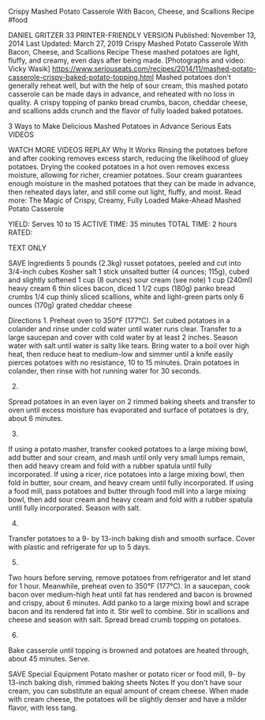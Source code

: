 Crispy Mashed Potato Casserole With Bacon, Cheese, and Scallions Recipe
#food 

DANIEL GRITZER
33     PRINTER-FRIENDLY VERSION
Published: November 13, 2014 Last Updated: March 27, 2019
Crispy Mashed Potato Casserole With Bacon, Cheese, and Scallions Recipe
These mashed potatoes are light, fluffy, and creamy, even days after being made. [Photographs and video: Vicky Wasik]
https://www.seriouseats.com/recipes/2014/11/mashed-potato-casserole-crispy-baked-potato-topping.html
Mashed potatoes don't generally reheat well, but with the help of sour cream, this mashed potato casserole can be made days in advance, and reheated with no loss in quality. A crispy topping of panko bread crumbs, bacon, cheddar cheese, and scallions adds crunch and the flavor of fully loaded baked potatoes.

3 Ways to Make Delicious Mashed Potatoes in Advance
Serious Eats
VIDEOS
   
WATCH MORE VIDEOS
REPLAY
Why It Works
Rinsing the potatoes before and after cooking removes excess starch, reducing the likelihood of gluey potatoes.
Drying the cooked potatoes in a hot oven removes excess moisture, allowing for richer, creamier potatoes.
Sour cream guarantees enough moisture in the mashed potatoes that they can be made in advance, then reheated days later, and still come out light, fluffy, and moist.
Read more: The Magic of Crispy, Creamy, Fully Loaded Make-Ahead Mashed Potato Casserole

YIELD:
Serves 10 to 15
ACTIVE TIME:
35 minutes
TOTAL TIME:
2 hours
RATED:
    
TEXT ONLY 
 
 
 SAVE
Ingredients
5 pounds (2.3kg) russet potatoes, peeled and cut into 3/4-inch cubes
Kosher salt
1 stick unsalted butter (4 ounces; 115g), cubed and slightly softened
1 cup (8 ounces) sour cream (see note)
1 cup (240ml) heavy cream
6 thin slices bacon, diced
1 1/2 cups (180g) panko bread crumbs
1/4 cup thinly sliced scallions, white and light-green parts only
6 ounces (170g) grated cheddar cheese

Directions
1.
Preheat oven to 350°F (177°C). Set cubed potatoes in a colander and rinse under cold water until water runs clear. Transfer to a large saucepan and cover with cold water by at least 2 inches. Season water with salt until water is salty like tears. Bring water to a boil over high heat, then reduce heat to medium-low and simmer until a knife easily pierces potatoes with no resistance, 10 to 15 minutes. Drain potatoes in colander, then rinse with hot running water for 30 seconds.

2.
Spread potatoes in an even layer on 2 rimmed baking sheets and transfer to oven until excess moisture has evaporated and surface of potatoes is dry, about 6 minutes.

3.
If using a potato masher, transfer cooked potatoes to a large mixing bowl, add butter and sour cream, and mash until only very small lumps remain, then add heavy cream and fold with a rubber spatula until fully incorporated. If using a ricer, rice potatoes into a large mixing bowl, then fold in butter, sour cream, and heavy cream until fully incorporated. If using a food mill, pass potatoes and butter through food mill into a large mixing bowl, then add sour cream and heavy cream and fold with a rubber spatula until fully incorporated. Season with salt.


4.
Transfer potatoes to a 9- by 13-inch baking dish and smooth surface. Cover with plastic and refrigerate for up to 5 days.


5.
Two hours before serving, remove potatoes from refrigerator and let stand for 1 hour. Meanwhile, preheat oven to 350°F (177°C). In a saucepan, cook bacon over medium-high heat until fat has rendered and bacon is browned and crispy, about 6 minutes. Add panko to a large mixing bowl and scrape bacon and its rendered fat into it. Stir well to combine. Stir in scallions and cheese and season with salt. Spread bread crumb topping on potatoes.


6.
Bake casserole until topping is browned and potatoes are heated through, about 45 minutes. Serve.

 SAVE
Special Equipment
Potato masher or potato ricer or food mill, 9- by 13-inch baking dish, rimmed baking sheets
Notes
If you don't have sour cream, you can substitute an equal amount of cream cheese. When made with cream cheese, the potatoes will be slightly denser and have a milder flavor, with less tang.